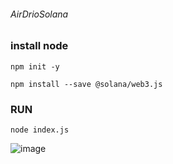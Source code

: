###### AirDrioSolana

### install node

`npm init -y`

`npm install --save @solana/web3.js`

### RUN

`node index.js`

![image](https://user-images.githubusercontent.com/78186268/164393783-895988d8-b0b3-4c10-aeb7-31a37cb42c08.png)
